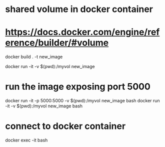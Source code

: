 # shared volume in docker container

# https://docs.docker.com/engine/reference/builder/#volume

docker build . -t new_image

docker run -it -v $(pwd):/myvol new_image

# run the image exposing port 5000
docker run -it -p 5000:5000 -v $(pwd):/myvol new_image bash
docker run -it -v $(pwd):/myvol new_image bash

# connect to docker container
docker exec -it <mycontainer> bash

